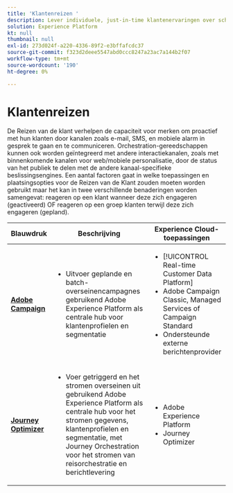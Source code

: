 ```yaml
---
title: 'Klantenreizen '
description: Lever individuele, just-in-time klantenervaringen over schermen.
solution: Experience Platform
kt: null
thumbnail: null
exl-id: 273d024f-a220-4336-89f2-e3bffafcdc37
source-git-commit: f323d2deee5547abd0ccc8247a23ac7a144b2f07
workflow-type: tm+mt
source-wordcount: '190'
ht-degree: 0%

---
```


# Klantenreizen

De Reizen van de klant verhelpen de capaciteit voor merken om proactief met hun klanten door kanalen zoals e-mail, SMS, en mobiele alarm in gesprek te gaan en te communiceren. Orchestration-gereedschappen kunnen ook worden geïntegreerd met andere interactiekanalen, zoals met binnenkomende kanalen voor web/mobiele personalisatie, door de status van het publiek te delen met de andere kanaal-specifieke beslissingsengines. Een aantal factoren gaat in welke toepassingen en plaatsingsopties voor de Reizen van de Klant zouden moeten worden gebruikt maar het kan in twee verschillende benaderingen worden samengevat: reageren op een klant wanneer deze zich engageren (geactiveerd) OF reageren op een groep klanten terwijl deze zich engageren (gepland).

| Blauwdruk | Beschrijving | Experience Cloud-toepassingen |
|---|---|---|
| **[Adobe Campaign](batch-messaging.md)** | <ul><li>Uitvoer geplande en batch-overseinencampagnes gebruikend Adobe Experience Platform als centrale hub voor klantenprofielen en segmentatie</li></ul> | <ul><li>[!UICONTROL Real-time Customer Data Platform]</li><li>Adobe Campaign Classic, Managed Services of Campaign Standard</li><li>Ondersteunde externe berichtenprovider</li></ul> |
| **[Journey Optimizer](journey-optimizer.md)** | <ul><li>Voer getriggerd en het stromen overseinen uit gebruikend Adobe Experience Platform als centrale hub voor het stromen gegevens, klantenprofielen en segmentatie, met Journey Orchestration voor het stromen van reisorchestratie en berichtlevering</li></ul> | <ul><li>Adobe Experience Platform</li><li>Journey Optimizer</li></ul> |